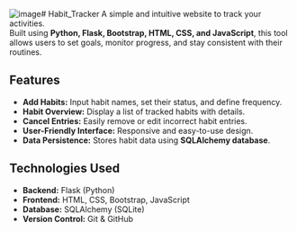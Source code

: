 ![image](https://github.com/user-attachments/assets/c761dc78-a693-4931-8a17-992c42f6602e)# Habit_Tracker
A simple and intuitive website to track your activities.  
Built using **Python, Flask, Bootstrap, HTML, CSS, and JavaScript**, this tool allows users to set goals, monitor progress, and stay consistent with their routines.

## Features

- **Add Habits:** Input habit names, set their status, and define frequency.
- **Habit Overview:** Display a list of tracked habits with details.
- **Cancel Entries:** Easily remove or edit incorrect habit entries.
- **User-Friendly Interface:** Responsive and easy-to-use design.
- **Data Persistence:** Stores habit data using **SQLAlchemy database**.

## Technologies Used

- **Backend:** Flask (Python)  
- **Frontend:** HTML, CSS, Bootstrap, JavaScript  
- **Database:** SQLAlchemy (SQLite)  
- **Version Control:** Git & GitHub



